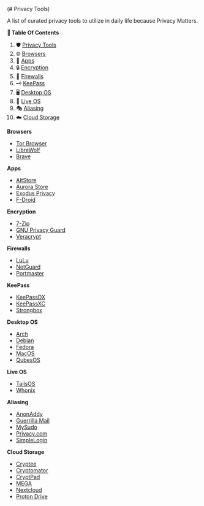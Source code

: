 (# Privacy Tools)

A list of curated privacy tools to utilize in daily life because Privacy Matters.

**📑 Table Of Contents**

1. 🛡️ [Privacy Tools](#privacy-tools)
2. 🌐 [Browsers](#browsers)
3. 📱 [Apps](#apps)
4. 🔒 [Encryption](#encryption)
5. 🚧 [Firewalls](#firewalls)
6. 🗝️ [KeePass](#keepass)
7. 🖥️ [Desktop OS](#desktop-os)
8. 🚀 [Live OS](#live-os)
9. 🎭 [Aliasing](#aliasing)
10. ☁️ [Cloud Storage](#cloud-storage)

**Browsers**

- [Tor Browser](https://www.torproject.org/)
- [LibreWolf](https://librewolf.net/)
- [Brave](https://brave.com/en-in/)

**Apps**

- [AltStore](https://altstore.io/)
- [Aurora Store](https://auroraoss.com/)
- [Exodus Privacy](https://exodus-privacy.eu.org/)
- [F-Droid](https://f-droid.org/)

**Encryption**

- [7-Zip](https://www.7-zip.org/)
- [GNU Privacy Guard](https://www.gnupg.org/)
- [Veracrypt](https://www.veracrypt.fr/)

**Firewalls**

- [LuLu](https://objective-see.com/products/lulu.html)
- [NetGuard](https://github.com/M66B/NetGuard)
- [Portmaster](https://safing.io/)

**KeePass**

- [KeePassDX](https://keepassdx.com/)
- [KeePassXC](https://keepassxc.org/)
- [Strongbox](https://strongboxsafe.com/)

**Desktop OS**

- [Arch](https://archlinux.org/)
- [Debian](https://www.debian.org/)
- [Fedora](https://getfedora.org/)
- [MacOS](https://www.apple.com/macos/)
- [QubesOS](https://www.qubes-os.org/)

**Live OS**

- [TailsOS](https://tails.boum.org/)
- [Whonix](https://www.whonix.org/)

**Aliasing**

- [AnonAddy](https://anonaddy.com/)
- [Guerrilla Mail](https://www.guerrillamail.com/)
- [MySudo](https://mysudo.com/)
- [Privacy.com](https://www.privacy.com/)
- [SimpleLogin](https://simplelogin.io/)

**Cloud Storage**

- [Cryptee](https://cryptee.com/)
- [Cryptomator](https://cryptomator.org/)
- [CryptPad](https://cryptpad.fr/)
- [MEGA](https://mega.io/)
- [Nextcloud](https://nextcloud.com/)
- [Proton Drive](https://proton.me/drive)
